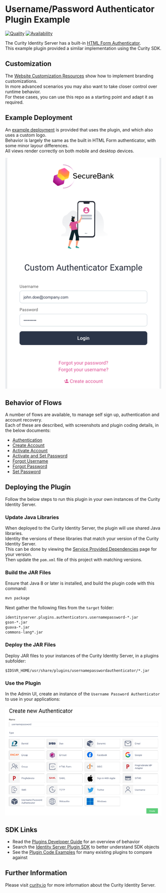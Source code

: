 # Username/Password Authenticator Plugin Example

[![Quality](https://img.shields.io/badge/quality-test-yellow)](https://curity.io/resources/code-examples/status/)
[![Availability](https://img.shields.io/badge/availability-source-blue)](https://curity.io/resources/code-examples/status/)

The Curity Identity Server has a built-in [HTML Form Authenticator](https://curity.io/docs/idsvr/latest/authentication-service-admin-guide/authenticators/html.html).\
This example plugin provided a similar implementation using the Curity SDK.

## Customization

The [Website Customization Resources](https://curity.io/resources/customization/) show how to implement branding customizations.\
In more advanced scenarios you may also want to take closer control over runtime behavior.\
For these cases, you can use this repo as a starting point and adapt it as required.

## Example Deployment

An [example deployment](test/README.md) is provided that uses the plugin, and which also uses a custom logo.\
Behavior is largely the same as the built in HTML Form authenticator, with some minor layour differences.\
All views render correctly on both mobile and desktop devices.

![Initial Screen](doc/images/authentication/initial.png)

## Behavior of Flows

A number of flows are available, to manage self sign up, authentication and account recovery.\
Each of these are described, with screenshots and plugin coding details, in the below documents:

- [Authentication](doc/authentication.md)
- [Create Account](doc/create-account.md)
- [Activate Account](doc/activate-account.md)
- [Activate and Set Password](/doc/activate-set-password.md)
- [Forgot Username](doc/forgot-username.md)
- [Forgot Password](doc/forgot-password.md)
- [Set Password](doc/set-password.md)

## Deploying the Plugin

Follow the below steps to run this plugin in your own instances of the Curity Identity Server.

### Update Java Libraries

When deployed to the Curity Identity Server, the plugin will use shared Java libraries.\
Identity the versions of these libraries that match your version of the Curity Identity Server.\
This can be done by viewing the [Service Provided Dependencies](https://curity.io/docs/idsvr/latest/developer-guide/plugins/index.html#server-provided-dependencies) page for your version.\
Then update the `pom.xml` file of this project with matching versions.

### Build the JAR Files

Ensure that Java 8 or later is installed, and build the plugin code with this command:

```bash
mvn package
```

Next gather the following files from the `target` folder:

```text
identityserver.plugins.authenticators.usernamepassword-*.jar
gson-*.jar
guava-*.jar
commons-lang*.jar
```

### Deploy the JAR Files

Deploy JAR files to your instances of the Curity Identity Server, in a plugins subfolder:

```text
$IDSVR_HOME/usr/share/plugins/usernamepasswordauthenticator/*.jar
```

### Use the Plugin

In the Admin UI, create an instance of the `Username Password Authenticator` to use in your applications:

![New Authenticator](doc/images/shared/new-authenticator.png)

## SDK Links

- Read the [Plugins Developer Guide](https://curity.io/docs/idsvr/latest/developer-guide/plugins/index.html) for an overview of behavior
- Search the [Identity Server Plugin SDK](https://curity.io/docs/idsvr-java-plugin-sdk/latest/) to better understand SDK objects
- See the [Plugin Code Examples](https://curity.io/resources/plugins-authenticators/) for many existing plugins to compare against

## Further Information

Please visit [curity.io](https://curity.io/) for more information about the Curity Identity Server.
